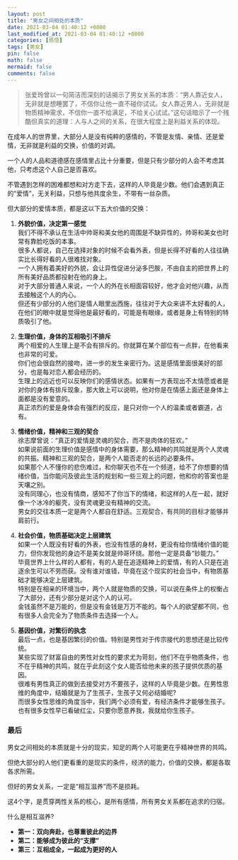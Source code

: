 ```yaml
---
layout: post
title: "男女之间相处的本质"
date: 2021-03-04 01:40:12 +0800
last_modified_at: 2021-03-04 01:40:12 +0800
categories: [感悟]
tags: [男女]
pin: false
math: false
mermaid: false
comments: false
---
```


> 张爱玲曾以一句简洁而深刻的话揭示了男女关系的本质：“男人靠近女人，无非就是想睡罢了，不信你让他一直不碰你试试。女人靠近男人，无非就是物质精神需求，不信你一直不给满足，不给关心试试。”这句话暗示了一个残酷但真实的道理：人与人之间的关系，在很大程度上是利益关系的体现。

在成年人的世界里，大部分人是没有纯粹的感情的，不管是友情、亲情、还是爱情，无非就是利益的交换，价值的对调。

一个人的人品和道德感在感情里占比十分重要，但是只有少部分的人会不考虑其他，只考虑这个人自己是否喜欢。

不管遇到怎样的困难都想和对方走下去，这样的人毕竟是少数。他们会遇到真正的“爱情”，无关利益，只想与他共度余生，不带有一丝杂质。

但大部分的爱情本质，都是这以下五大价值的交换：

1. **外貌价值，决定第一感觉**  
   我们不得不承认在生活中帅哥和美女他的周围是不缺异性的，帅哥和美女也时常有靠脸吃饭的本事。  
   很多人都说，自己在选择对象的时候不会看外表，但是长得不好看的人往往确实比长得好看的人很难找对象。  
   一个人拥有着美好的外貌，会让异性促进分泌多巴胺，不由自主的把世界上的所有美好品质都投射在他的身上。  
   对于大部分普通人来说，一个人的外在长相面容较好，他才会对他兴趣，从而去接触这个人的内心。  
   但还有少部分的人他们是情人眼里出西施，往往对于大众来讲不太好看的人，在他们的眼中就是觉得他是最好看的，可能是有眼缘，或者是身上有特别的特质吸引了他。

2. **生理价值，身体的互相吸引不排斥**  
   两个相爱的人生理上是不会有排斥的。你就算在某个部位有一点胖，在他看来也非常的可爱。  
   你们也会很自然的接吻，进一步的发生亲密行为。这是感情里面很美好的部分，也是每对恋人都会经历的。  
   生理上的远近也可以反映你们的感情状态。如果有一方表现出不太情愿或者是对你的身体有排斥现象，那大致上可以说明，他对你是在情感上面还是身体上面都是没有爱意的。  
   真正浓烈的爱是身体会有强烈的反应，是只对你一个人的温柔或者霸道，占有。

3. **情绪价值，精神和三观的契合**  
   徐志摩曾说：“真正的爱情是灵魂的契合，而不是肉体的狂欢。”  
   如果说前面的生理价值是感情中的身体需要，那么精神的共鸣就是两个人灵魂的共振。精神和三观的契合，是两个人能否走的长远的必要条件。  
   如果那个人不懂你的悲伤难过，和你聊天也不在一个频道，给不了你想要的情绪价值，当你能问及彼此生活的规划和一些三观上的问题，他和你的答案也是天壤之别。  
   没有同理心，也没有情商，感知不了你当下的情绪，和这样的人在一起，就好像一个冰冷的躯壳，没有灵魂更没有精神的交流。  
   男女的交往本质一定是两个人都自在舒适。三观契合，有共同的目标才能够并肩前行。

4. **社会价值，物质基础决定上层建筑**  
   如果一个人既没有好看的外表，也没有性感的身材，更没有给你情绪价值的能力，但你发现他的身边不是美女就是帅哥环绕。那他一定是具备“钞能力。”  
   毕竟世界上什么样的人都有，有的人是在追逐精神上的爱情，有的人只是在追逐余生可以不劳而获。没有谁对谁错，毕竟在这个现实的社会当中，有物质基础才能够决定上层建筑。  
   特别是在相亲的环境当中，两个人就是物质的交换，可以说在条件上的权衡占了大部分，还有少部分是对这个人的认可。  
   金钱虽然不是万能的，但是没有金钱是万万不能的。每个人的欲望都不同，也有很多人会完全为了物质条件去选择一个人。

5. **基因价值，对繁衍的执念**  
   最后一点，也是基因繁衍的价值。特别是男性对于传宗接代的思想还是比较传统。  
   某些实现了财富自由的男性对女性的要求尤为苛刻，他们不在乎物质条件，也不在乎精神的共鸣，就在乎此刻这个女人能否给他未来的孩子提供优质的基因。  
   很难有男性真正的做到去接受对方不要孩子，这样的人毕竟是少数。在男性思维的角度中，结婚就是为了生孩子，生孩子又何必结婚呢?  
   而很多女性思维的角度当中，我们两个必须有爱，有经济条件才能够生孩子。也有很多女性早已看破红尘，只要你愿意养我，我就给你生孩子。

### 最后

男女之间相处的本质就是十分的现实，知足的两个人可能更在乎精神世界的共鸣。

但绝大部分的人他们更看重的是现实的条件，经济的能力，价值的交换，都是各取各求所需。

但好的男女关系，一定是“相互滋养”而不是损耗。

这4个字，是贯穿两性关系的核心，是所有感情，所有男女关系都在追求的归宿。

什么是相互滋养?

- **第一：双向奔赴，也尊重彼此的边界**  
- **第二：能够成为彼此的“支撑”**  
- **第三：互相成全，一起成为更好的人**